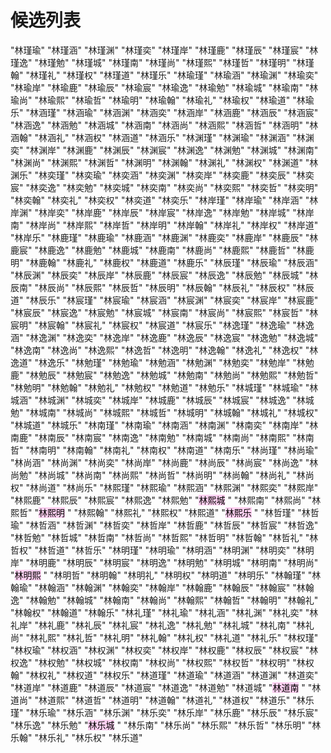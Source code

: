 # 候选列表
  "林瑾瑜"
  "林瑾涵"
  "林瑾渊"
  "林瑾奕"
  "林瑾岸"
  "林瑾鹿"
  "林瑾辰"
  "林瑾宸"
  "林瑾逸"
  "林瑾勉"
  "林瑾城"
  "林瑾南"
  "林瑾尚"
  "林瑾熙"
  "林瑾哲"
  "林瑾明"
  "林瑾翰"
  "林瑾礼"
  "林瑾权"
  "林瑾道"
  "林瑾乐"
  "林瑜瑾"
  "林瑜涵"
  "林瑜渊"
  "林瑜奕"
  "林瑜岸"
  "林瑜鹿"
  "林瑜辰"
  "林瑜宸"
  "林瑜逸"
  "林瑜勉"
  "林瑜城"
  "林瑜南"
  "林瑜尚"
  "林瑜熙"
  "林瑜哲"
  "林瑜明"
  "林瑜翰"
  "林瑜礼"
  "林瑜权"
  "林瑜道"
  "林瑜乐"
  "林涵瑾"
  "林涵瑜"
  "林涵渊"
  "林涵奕"
  "林涵岸"
  "林涵鹿"
  "林涵辰"
  "林涵宸"
  "林涵逸"
  "林涵勉"
  "林涵城"
  "林涵南"
  "林涵尚"
  "林涵熙"
  "林涵哲"
  "林涵明"
  "林涵翰"
  "林涵礼"
  "林涵权"
  "林涵道"
  "林涵乐"
  "林渊瑾"
  "林渊瑜"
  "林渊涵"
  "林渊奕"
  "林渊岸"
  "林渊鹿"
  "林渊辰"
  "林渊宸"
  "林渊逸"
  "林渊勉"
  "林渊城"
  "林渊南"
  "林渊尚"
  "林渊熙"
  "林渊哲"
  "林渊明"
  "林渊翰"
  "林渊礼"
  "林渊权"
  "林渊道"
  "林渊乐"
  "林奕瑾"
  "林奕瑜"
  "林奕涵"
  "林奕渊"
  "林奕岸"
  "林奕鹿"
  "林奕辰"
  "林奕宸"
  "林奕逸"
  "林奕勉"
  "林奕城"
  "林奕南"
  "林奕尚"
  "林奕熙"
  "林奕哲"
  "林奕明"
  "林奕翰"
  "林奕礼"
  "林奕权"
  "林奕道"
  "林奕乐"
  "林岸瑾"
  "林岸瑜"
  "林岸涵"
  "林岸渊"
  "林岸奕"
  "林岸鹿"
  "林岸辰"
  "林岸宸"
  "林岸逸"
  "林岸勉"
  "林岸城"
  "林岸南"
  "林岸尚"
  "林岸熙"
  "林岸哲"
  "林岸明"
  "林岸翰"
  "林岸礼"
  "林岸权"
  "林岸道"
  "林岸乐"
  "林鹿瑾"
  "林鹿瑜"
  "林鹿涵"
  "林鹿渊"
  "林鹿奕"
  "林鹿岸"
  "林鹿辰"
  "林鹿宸"
  "林鹿逸"
  "林鹿勉"
  "林鹿城"
  "林鹿南"
  "林鹿尚"
  "林鹿熙"
  "林鹿哲"
  "林鹿明"
  "林鹿翰"
  "林鹿礼"
  "林鹿权"
  "林鹿道"
  "林鹿乐"
  "林辰瑾"
  "林辰瑜"
  "林辰涵"
  "林辰渊"
  "林辰奕"
  "林辰岸"
  "林辰鹿"
  "林辰宸"
  "林辰逸"
  "林辰勉"
  "林辰城"
  "林辰南"
  "林辰尚"
  "林辰熙"
  "林辰哲"
  "林辰明"
  "林辰翰"
  "林辰礼"
  "林辰权"
  "林辰道"
  "林辰乐"
  "林宸瑾"
  "林宸瑜"
  "林宸涵"
  "林宸渊"
  "林宸奕"
  "林宸岸"
  "林宸鹿"
  "林宸辰"
  "林宸逸"
  "林宸勉"
  "林宸城"
  "林宸南"
  "林宸尚"
  "林宸熙"
  "林宸哲"
  "林宸明"
  "林宸翰"
  "林宸礼"
  "林宸权"
  "林宸道"
  "林宸乐"
  "林逸瑾"
  "林逸瑜"
  "林逸涵"
  "林逸渊"
  "林逸奕"
  "林逸岸"
  "林逸鹿"
  "林逸辰"
  "林逸宸"
  "林逸勉"
  "林逸城"
  "林逸南"
  "林逸尚"
  "林逸熙"
  "林逸哲"
  "林逸明"
  "林逸翰"
  "林逸礼"
  "林逸权"
  "林逸道"
  "林逸乐"
  "林勉瑾"
  "林勉瑜"
  "林勉涵"
  "林勉渊"
  "林勉奕"
  "林勉岸"
  "林勉鹿"
  "林勉辰"
  "林勉宸"
  "林勉逸"
  "林勉城"
  "林勉南"
  "林勉尚"
  "林勉熙"
  "林勉哲"
  "林勉明"
  "林勉翰"
  "林勉礼"
  "林勉权"
  "林勉道"
  "林勉乐"
  "林城瑾"
  "林城瑜"
  "林城涵"
  "林城渊"
  "林城奕"
  "林城岸"
  "林城鹿"
  "林城辰"
  "林城宸"
  "林城逸"
  "林城勉"
  "林城南"
  "林城尚"
  "林城熙"
  "林城哲"
  "林城明"
  "林城翰"
  "林城礼"
  "林城权"
  "林城道"
  "林城乐"
  "林南瑾"
  "林南瑜"
  "林南涵"
  "林南渊"
  "林南奕"
  "林南岸"
  "林南鹿"
  "林南辰"
  "林南宸"
  "林南逸"
  "林南勉"
  "林南城"
  "林南尚"
  "林南熙"
  "林南哲"
  "林南明"
  "林南翰"
  "林南礼"
  "林南权"
  "林南道"
  "林南乐"
  "林尚瑾"
  "林尚瑜"
  "林尚涵"
  "林尚渊"
  "林尚奕"
  "林尚岸"
  "林尚鹿"
  "林尚辰"
  "林尚宸"
  "林尚逸"
  "林尚勉"
  "林尚城"
  "林尚南"
  "林尚熙"
  "林尚哲"
  "林尚明"
  "林尚翰"
  "林尚礼"
  "林尚权"
  "林尚道"
  "林尚乐"
  "林熙瑾"
  "林熙瑜"
  "林熙涵"
  "林熙渊"
  "林熙奕"
  "林熙岸"
  "林熙鹿"
  "林熙辰"
  "林熙宸"
  "林熙逸"
  "林熙勉"
  "<mark style="background: #FFB8EBA6;">林熙城</mark> "
  "林熙南"
  "林熙尚"
  "林熙哲"
  "<mark style="background: #FFB8EBA6;">林熙明</mark> "
  "林熙翰"
  "林熙礼"
  "林熙权"
  "林熙道"
  "<mark style="background: #FFB8EBA6;">林熙乐</mark> "
  "林哲瑾"
  "林哲瑜"
  "林哲涵"
  "林哲渊"
  "林哲奕"
  "林哲岸"
  "林哲鹿"
  "林哲辰"
  "林哲宸"
  "林哲逸"
  "林哲勉"
  "林哲城"
  "林哲南"
  "林哲尚"
  "林哲熙"
  "林哲明"
  "林哲翰"
  "林哲礼"
  "林哲权"
  "林哲道"
  "林哲乐"
  "林明瑾"
  "林明瑜"
  "林明涵"
  "林明渊"
  "林明奕"
  "林明岸"
  "林明鹿"
  "林明辰"
  "林明宸"
  "林明逸"
  "林明勉"
  "林明城"
  "林明南"
  "林明尚"
  "<mark style="background: #FFB8EBA6;">林明熙</mark> "
  "林明哲"
  "林明翰"
  "林明礼"
  "林明权"
  "林明道"
  "林明乐"
  "林翰瑾"
  "林翰瑜"
  "林翰涵"
  "林翰渊"
  "林翰奕"
  "林翰岸"
  "林翰鹿"
  "林翰辰"
  "林翰宸"
  "林翰逸"
  "林翰勉"
  "林翰城"
  "林翰南"
  "林翰尚"
  "林翰熙"
  "林翰哲"
  "林翰明"
  "林翰礼"
  "林翰权"
  "林翰道"
  "林翰乐"
  "林礼瑾"
  "林礼瑜"
  "林礼涵"
  "林礼渊"
  "林礼奕"
  "林礼岸"
  "林礼鹿"
  "林礼辰"
  "林礼宸"
  "林礼逸"
  "林礼勉"
  "林礼城"
  "林礼南"
  "林礼尚"
  "林礼熙"
  "林礼哲"
  "林礼明"
  "林礼翰"
  "林礼权"
  "林礼道"
  "林礼乐"
  "林权瑾"
  "林权瑜"
  "林权涵"
  "林权渊"
  "林权奕"
  "林权岸"
  "林权鹿"
  "林权辰"
  "林权宸"
  "林权逸"
  "林权勉"
  "林权城"
  "林权南"
  "林权尚"
  "林权熙"
  "林权哲"
  "林权明"
  "林权翰"
  "林权礼"
  "林权道"
  "林权乐"
  "林道瑾"
  "林道瑜"
  "林道涵"
  "林道渊"
  "林道奕"
  "林道岸"
  "林道鹿"
  "林道辰"
  "林道宸"
  "林道逸"
  "林道勉"
  "林道城"
  "<mark style="background: #FFB8EBA6;">林道南</mark> "
  "林道尚"
  "林道熙"
  "林道哲"
  "林道明"
  "林道翰"
  "林道礼"
  "林道权"
  "林道乐"
  "林乐瑾"
  "林乐瑜"
  "林乐涵"
  "林乐渊"
  "林乐奕"
  "林乐岸"
  "林乐鹿"
  "林乐辰"
  "林乐宸"
  "林乐逸"
  "林乐勉"
  "<mark style="background: #FFB8EBA6;">林乐城</mark> "
  "林乐南"
  "林乐尚"
  "林乐熙"
  "林乐哲"
  "林乐明"
  "林乐翰"
  "林乐礼"
  "林乐权"
  "林乐道"